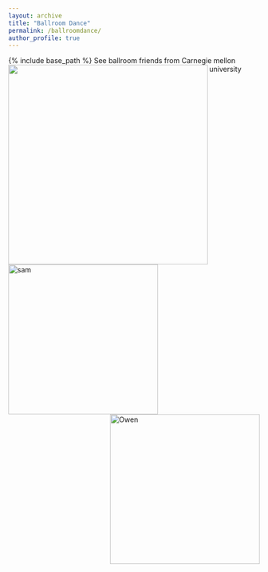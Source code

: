 ```yaml
---
layout: archive
title: "Ballroom Dance"
permalink: /ballroomdance/
author_profile: true
---
```


{% include base_path %}
See ballroom friends from Carnegie mellon university
<img align="left" src="https://user-images.githubusercontent.com/66021647/213766328-7201dcc9-ed4d-410e-a7f1-3d75c02b26f4.JPG" width="400">

<img align="left" width="300" alt="sam" src="https://user-images.githubusercontent.com/66021647/213821657-7bee70cc-15b3-45d4-8ecf-06c57cdaad50.png">

<img align="right" width="300" alt="Owen" src="https://user-images.githubusercontent.com/66021647/213821328-0e1102de-b9ee-48a8-b369-960bd7aac6c0.png">

